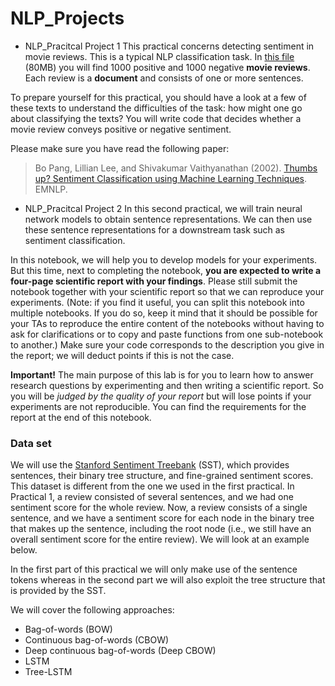 # NLP_Projects

* NLP_Pracitcal Project 1
This practical concerns detecting sentiment in movie reviews. This is a typical NLP classification task.
In [this file](https://gist.githubusercontent.com/bastings/d47423301cca214e3930061a5a75e177/raw/5113687382919e22b1f09ce71a8fecd1687a5760/reviews.json) (80MB) you will find 1000 positive and 1000 negative **movie reviews**.
Each review is a **document** and consists of one or more sentences.

To prepare yourself for this practical, you should
have a look at a few of these texts to understand the difficulties of
the task: how might one go about classifying the texts? You will write
code that decides whether a movie review conveys positive or
negative sentiment.

Please make sure you have read the following paper:

>   Bo Pang, Lillian Lee, and Shivakumar Vaithyanathan
(2002).
[Thumbs up? Sentiment Classification using Machine Learning
Techniques](https://dl.acm.org/citation.cfm?id=1118704). EMNLP.


* NLP_Pracitcal Project 2
In this second practical, we will train neural network models to obtain sentence representations. We can then use these sentence representations for a downstream task such as sentiment classification. 

In this notebook, we will help you to develop models for your experiments. But this time, next to completing the notebook, **you are expected to write a four-page scientific report with your findings**. Please still submit the notebook together with your scientific report so that we can reproduce your experiments. (Note: if you find it useful, you can split this notebook into multiple notebooks. If you do so, keep it mind that it should be possible for your TAs to reproduce the entire content of the notebooks without having to ask for clarifications or to copy and paste functions from one sub-notebook to another.) Make sure your code corresponds to the description you give in the report; we will deduct points if this is not the case.

**Important!** The main purpose of this lab is for you to learn how to answer research questions by experimenting and then writing a scientific report.
So you will be *judged by the quality of your report* but will lose points if your experiments are not reproducible.
You can find the requirements for the report at the end of this notebook.


### Data set
We will use the [Stanford Sentiment Treebank](https://nlp.stanford.edu/sentiment/) (SST), which provides sentences, their binary tree structure, and fine-grained sentiment scores.
This dataset is different from the one we used in the first practical. 
In Practical 1, a review consisted of several sentences, and we had one sentiment score for the whole review. Now, a review consists of a single sentence, and we have a sentiment score for each node in the binary tree that makes up the sentence, including the root node (i.e., we still have an overall sentiment score for the entire review). We will look at an example below.

In the first part of this practical we will only make use of the sentence tokens whereas in the second part we will also exploit the tree structure that is provided by the SST.

We will cover the following approaches:

- Bag-of-words (BOW)
- Continuous bag-of-words (CBOW)
- Deep continuous bag-of-words (Deep CBOW)
- LSTM
- Tree-LSTM

